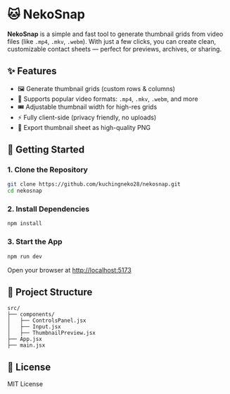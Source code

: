 # 🐱 NekoSnap

**NekoSnap** is a simple and fast tool to generate thumbnail grids from video files (like `.mp4`, `.mkv`, `.webm`). With just a few clicks, you can create clean, customizable contact sheets — perfect for previews, archives, or sharing.

## ✨ Features

- 🖼️ Generate thumbnail grids (custom rows & columns)
- 🎥 Supports popular video formats: `.mp4`, `.mkv`, `.webm`, and more
- 🎟️ Adjustable thumbnail width for high-res grids
- ⚡ Fully client-side (privacy friendly, no uploads)
- 📸 Export thumbnail sheet as high-quality PNG

## 🚀 Getting Started

### 1. Clone the Repository

```bash
git clone https://github.com/kuchingneko28/nekosnap.git
cd nekosnap
```

### 2. Install Dependencies

```bash
npm install
```

### 3. Start the App

```bash
npm run dev
```

Open your browser at [http://localhost:5173](http://localhost:5173)

## 📁 Project Structure

```
src/
├── components/
│   ├── ControlsPanel.jsx
│   ├── Input.jsx
│   ├── ThumbnailPreview.jsx
├── App.jsx
├── main.jsx
```

## 📓 License

MIT License
